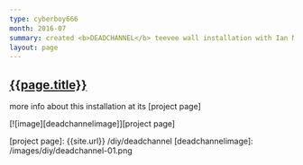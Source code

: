 ```yaml
---
type: cyberboy666
month: 2016-07
summary: created <b>DEADCHANNEL</b> teevee wall installation with Ian Matthews
layout: page
---
```


## [ {{page.title}} ]({{page.url}})

more info about this installation at its [project page]

[![image][deadchannelimage]][project page]

[project page]: {{site.url}} /diy/deadchannel
[deadchannelimage]: /images/diy/deadchannel-01.png


